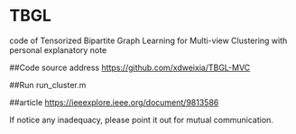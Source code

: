 # TBGL
code of Tensorized Bipartite Graph Learning for Multi-view Clustering with personal explanatory note

##Code source address
https://github.com/xdweixia/TBGL-MVC

##Run
run_cluster.m

##article
https://ieeexplore.ieee.org/document/9813586

If notice any inadequacy, please point it out for mutual communication.
